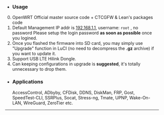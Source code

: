 - ### Usage
0. OpenWRT Official master source code + CTCGFW & Lean's packages code <br/>
1. Default Management IP addr is [192.168.1.1](192.168.1.1), username: `root`  , no password
 Please setup the login password **as soon as possible** once you logined.<br/>
2. Once you flashed the firmware into SD card, you may simply use "Upgrade" function in LuCI (no need to decompress the **.gz** archive) if you want to update it.<br/>
3. Support USB LTE Hilink Dongle. <br/>
4. Can keeping configurations in upgrade is **suggested**, it's totally unnecessary to drop them.<br/>

- ### Applications
  AccessControl, ADbyby, CFDisk, DDNS, DiskMan, FRP, Gost, SpeedTest-CLI, SSRPlus, Socat, Stress-ng, Tmate, UPNP, Wake-On-LAN, WireGuard, ZeroTier etc.
- - -
